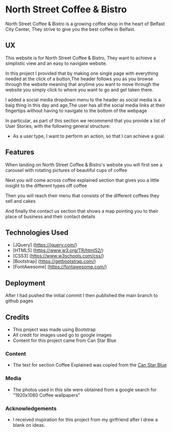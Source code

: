 # North Street Coffee & Bistro

North Street Coffee & Bistro is a growing coffee shop in the heart of Belfast City Center, They strive to give you the best coffee in Belfast.

## UX

This website is for North Street Coffee & Bistro, They want to achieve a simplistic view and an easy to navigate website.

In this project I provided that by making one single page with everything needed at the click of a button,The header follows you as you browse through the website meaning that anytime you want to move through
the website you simply click to where you want to go and get taken there.

I added a social media dropdown menu to the header as social media is a baig thing in this day and age,The user has all the social media links at their fingertips without having to navigate to the bottom
of the webpage

In particular, as part of this section we recommend that you provide a list of User Stories, with the following general structure:
- As a user type, I want to perform an action, so that I can achieve a goal.

## Features

When landing on North Street Coffee & Bistro's website you will first see a carousel with rotating pictures of beautiful cups of coffee

Next you will come across coffee explained section that gives you a little insight to the different types off coffee

Then you will reach their menu that consists of the different coffees they sell and cakes

And finally the contact us section that shows a map pointing you to their place of business and their contact details

## Technologies Used

- [JQuery] (https://jquery.com/)
- [HTML5] (https://www.w3.org/TR/html52/)
- [CSS3] (https://www.w3schools.com/css/)
- [Bootstrap] (https://getbootstrap.com/)
- [FontAwesome] (https://fontawesome.com/)

## Deployment

After I had pushed the initial commit I then published the main branch to github pages

## Credits
- This project was made using Bootstrap
- All credit for images used go to google images
- Content for this project came from Can Star Blue

### Content
- The text for section Coffee Explained was copied from the [Can Star Blue](https://www.canstarblue.co.nz/food-drink/coffee-shop-chains/coffee-types-explained/)

### Media
- The photos used in this site were obtained from a google search for "1920x1080 Coffee wallpapers"

### Acknowledgements

- I received inspiration for this project from my girlfriend after I drew a blank on ideas.